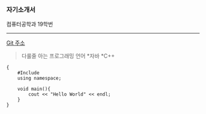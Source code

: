 ### 자기소개서
컴퓨터공학과 19학번
***
[Git 주소](https://github.com/yookjiwon/test.git)
> 다룰줄 아는 프로그래밍 언어
    *자바
    *C++
<pre><code>{
    #Include <iostream>
    using namespace;

    void main(){
        cout << "Hello World" << endl;
    }
}</code></pre>

